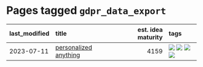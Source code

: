 # Pages tagged `gdpr_data_export`

|last_modified|title|est. idea maturity|tags
|:---|:---|---:|:---|
|2023-07-11|[personalized anything](../personalized_anything.md)|4159|[![](https://img.shields.io/badge/tag-gdpr_data_export-b653cf)](../tags/gdpr_data_export.md) [![](https://img.shields.io/badge/tag-llm-b59164)](../tags/llm.md) [![](https://img.shields.io/badge/tag-personalization-ac8afc)](../tags/personalization.md) [![](https://img.shields.io/badge/tag-productivity-c979f)](../tags/productivity.md)|